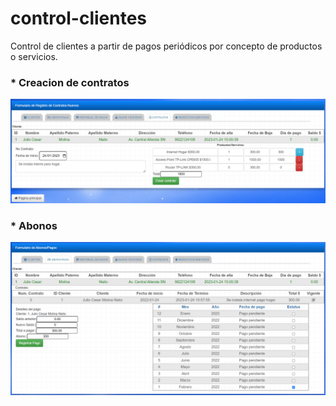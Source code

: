 # control-clientes
Control de clientes a partir de pagos periódicos por concepto de productos o servicios.

### * Creacion de contratos
![login](./imagenes/screenshot20230124_1.png)

### * Abonos
![admin_panel](./imagenes/screenshot20230124_2.png)
